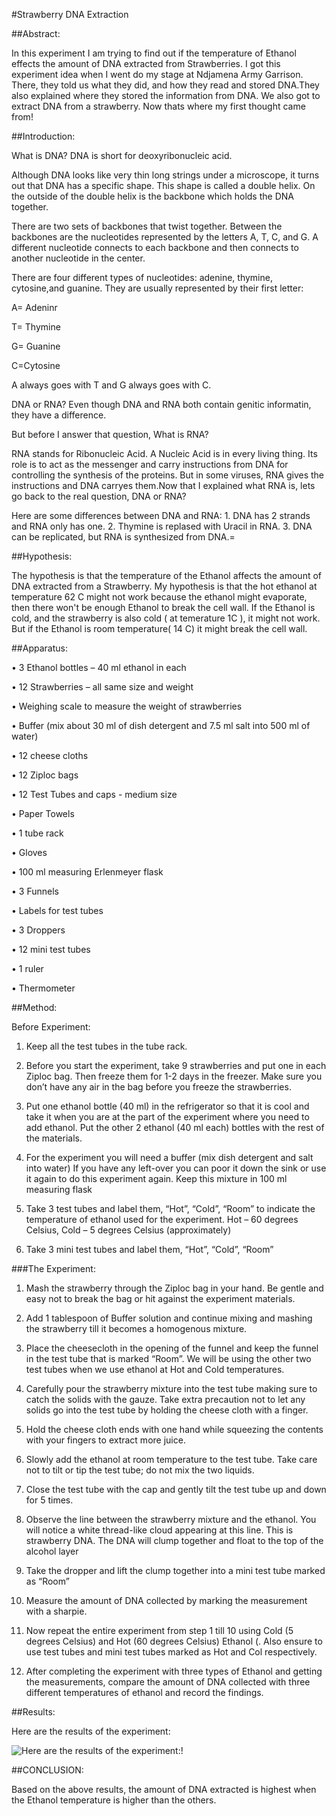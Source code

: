 #Strawberry DNA Extraction

##Abstract:

In this experiment I am trying to find out if the temperature of Ethanol effects the amount of DNA extracted from Strawberries. I got this experiment idea when I went do my stage at Ndjamena Army Garrison. There, they told us what they did, and how they read and stored DNA.They also explained where they stored the information from DNA. We also got to extract DNA from a strawberry. Now thats where my first thought came from!

##Introduction:

What is DNA?
DNA is short for deoxyribonucleic acid.

Although DNA looks like very thin long strings under a microscope, it turns out that DNA has a specific shape. This shape is called a double helix. On the outside of the double helix is the backbone which holds the DNA together.

There are two sets of backbones that twist together. Between the backbones are the nucleotides represented by the letters A, T, C, and G. A different nucleotide connects to each backbone and then connects to another nucleotide in the center.

There are four different types of nucleotides: adenine, thymine, cytosine,and guanine. They are usually represented by their first letter:

A= Adeninr

T= Thymine

G= Guanine

C=Cytosine

A always goes with T and G always goes with C.

DNA or RNA? Even though DNA and RNA both contain genitic informatin, they have a difference.

But before I answer that question, What is RNA?

RNA stands for Ribonucleic Acid. A Nucleic Acid is in every living thing. Its role is to act as the messenger and carry instructions from DNA for controlling the synthesis of the proteins. But in some viruses, RNA gives the instructions and DNA carryes them.Now that I explained what RNA is, lets go back to the real question, DNA or RNA?

Here are some differences between DNA and RNA: 1. DNA has 2 strands and RNA only has one. 2. Thymine is replased with Uracil in RNA. 3. DNA can be replicated, but RNA is synthesized from DNA.=

##Hypothesis:

The hypothesis is that the temperature of the Ethanol affects the amount of DNA extracted from a Strawberry. My hypothesis is that the hot ethanol at temperature 62 C might not work because the ethanol might evaporate, then there won't be enough Ethanol to break the cell wall. If the Ethanol is cold, and the strawberry is also cold ( at temerature 1C ), it might not work. But if the Ethanol is room temperature( 14 C) it might break the cell wall.

##Apparatus:

• 3 Ethanol bottles – 40 ml ethanol in each

• 12 Strawberries – all same size and weight

• Weighing scale to measure the weight of strawberries

• Buffer (mix about 30 ml of dish detergent and 7.5 ml salt into 500 ml of water)

• 12 cheese cloths

• 12 Ziploc bags

• 12 Test Tubes and caps - medium size

• Paper Towels

• 1 tube rack

• Gloves

• 100 ml measuring Erlenmeyer flask

• 3 Funnels

• Labels for test tubes

• 3 Droppers

• 12 mini test tubes

• 1 ruler

• Thermometer

##Method:

Before Experiment:

1. Keep all the test tubes in the tube rack.

2. Before you start the experiment, take 9 strawberries and put one in each Ziploc bag. Then freeze them for 1-2 days in the freezer. Make sure you don’t have any air in the bag before you freeze the strawberries.

3. Put one ethanol bottle (40 ml) in the refrigerator so that it is cool and take it when you are at the part of the experiment where you need to add ethanol. Put the other 2 ethanol (40 ml each) bottles with the rest of the materials.

4. For the experiment you will need a buffer (mix dish detergent and salt into water) If you have any left-over you can poor it down the sink or use it again to do this experiment again. Keep this mixture in 100 ml measuring flask

5. Take 3 test tubes and label them, “Hot”, “Cold”, “Room” to indicate the temperature of ethanol used for the experiment. Hot – 60 degrees Celsius, Cold – 5 degrees Celsius (approximately)

6. Take 3 mini test tubes and label them, “Hot”, “Cold”, “Room”

###The Experiment:

1. Mash the strawberry through the Ziploc bag in your hand. Be gentle and easy not to break the bag or hit against the experiment materials.

2. Add 1 tablespoon of Buffer solution and continue mixing and mashing the strawberry till it becomes a homogenous mixture.

3. Place the cheesecloth in the opening of the funnel and keep the funnel in the test tube that is marked “Room”. We will be using the other two test tubes when we use ethanol at Hot and Cold temperatures.

4. Carefully pour the strawberry mixture into the test tube making sure to catch the solids with the gauze. Take extra precaution not to let any solids go into the test tube by holding the cheese cloth with a finger.

5. Hold the cheese cloth ends with one hand while squeezing the contents with your fingers to extract more juice.

6. Slowly add the ethanol at room temperature to the test tube. Take care not to tilt or tip the test tube; do not mix the two liquids.

7. Close the test tube with the cap and gently tilt the test tube up and down for 5 times.

8. Observe the line between the strawberry mixture and the ethanol. You will notice a white thread-like cloud appearing at this line. This is strawberry DNA. The DNA will clump together and float to the top of the alcohol layer

9. Take the dropper and lift the clump together into a mini test tube marked as “Room”

10. Measure the amount of DNA collected by marking the measurement with a sharpie.

11. Now repeat the entire experiment from step 1 till 10 using Cold (5 degrees Celsius) and Hot (60 degrees Celsius) Ethanol (. Also ensure to use test tubes and mini test tubes marked as Hot and Col respectively.

12. After completing the experiment with three types of Ethanol and getting the
measurements, compare the amount of DNA collected with three different temperatures of ethanol and record the findings.


##Results:

Here are the results of the experiment:

![Here are the results of the experiment:!](https://www.1000sciencefairprojects.com/Biology/Strawberry%20DNA.jpg )

##CONCLUSION:

Based on the above results, the amount of DNA extracted is highest when the Ethanol temperature is higher than the others.